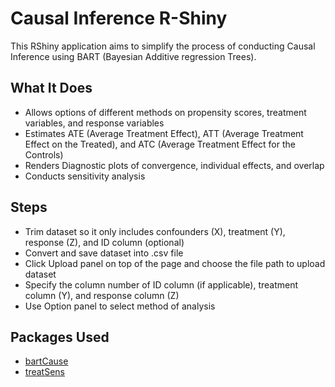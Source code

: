 # Causal Inference R-Shiny
This RShiny application aims to simplify the process of conducting Causal Inference using BART (Bayesian Additive regression Trees).

## What It Does
* Allows options of different methods on propensity scores, treatment variables, and response variables
* Estimates ATE (Average Treatment Effect), ATT (Average Treatment Effect on the Treated), and ATC (Average Treatment Effect for the Controls)
* Renders Diagnostic plots of convergence, individual effects, and overlap
* Conducts sensitivity analysis

## Steps
* Trim dataset so it only includes confounders (X), treatment (Y), response (Z), and ID column (optional)
* Convert and save dataset into .csv file
* Click Upload panel on top of the page and choose the file path to upload dataset
* Specify the column number of ID column (if applicable), treatment column (Y), and response column (Z)
* Use Option panel to select method of analysis

## Packages Used
* [bartCause](https://github.com/vdorie/bartCause)  
* [treatSens](https://cran.r-project.org/web/packages/treatSens/treatSens.pdf)
